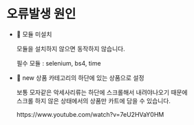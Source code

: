 <!DOCTYPE html>
<html>
    <head>
        <meta charset="utf-8"/>
    </head>
    <body>
        <h1>오류발생 원인</h1>
        <ul>
            <li>🚀 모듈 미설치</li>
            <p>모듈을 설치하지 않으면 동작하지 않습니다.</p>
            <p>필수 모듈 : selenium, bs4, time</p>
            <li>🚀 new 상품 카테고리의 하단에 있는 상품으로 설정</li>
            <p>보통 모자같은 악세사리류는 하단에 스크롤해서 내려야나오기 때문에<br/>
            스크롤 하지 않은 상태에서의 상품만 카트에 담을 수 있습니다.</p>
            https://www.youtube.com/watch?v=7eU2HVaY0HM
